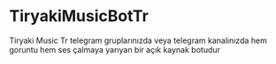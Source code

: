 # TiryakiMusicBotTr
Tiryaki Music Tr telegram gruplarınızda veya telegram kanalınızda hem goruntu hem ses çalmaya yarıyan bir açık kaynak botudur
